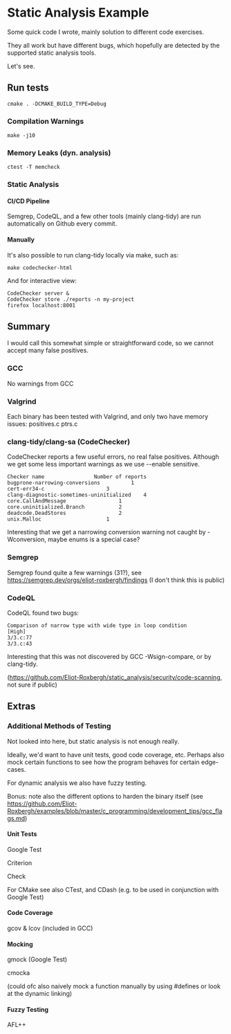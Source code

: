 # Static Analysis Example

Some quick code I wrote, mainly solution to different code exercises.

They all work but have different bugs, which hopefully are detected by the supported static analysis tools.

Let's see.


## Run tests

```
cmake . -DCMAKE_BUILD_TYPE=Debug
```

### Compilation Warnings

```
make -j10
```

### Memory Leaks (dyn. analysis)

```
ctest -T memcheck
```

### Static Analysis

#### CI/CD Pipeline

Semgrep, CodeQL, and a few other tools (mainly clang-tidy) are run automatically on Github every commit.

#### Manually

It's also possible to run clang-tidy locally via make, such as:

```
make codechecker-html
```

And for interactive view:

```
CodeChecker server &
CodeChecker store ./reports -n my-project
firefox localhost:8001
```


## Summary

I would call this somewhat simple or straightforward code, so we cannot accept many false positives.

### GCC
No warnings from GCC

### Valgrind
Each binary has been tested with Valgrind, and only two have memory issues: positives.c ptrs.c

### clang-tidy/clang-sa (CodeChecker)
CodeChecker reports a few useful errors, no real false positives.
Although we get some less important warnings as we use --enable sensitive.

```
Checker name 				Number of reports
bugprone-narrowing-conversions  		1
cert-err34-c					3
clang-diagnostic-sometimes-uninitialized 	4
core.CallAndMessage 				1
core.uninitialized.Branch 			2
deadcode.DeadStores 				2
unix.Malloc 					1
```

Interesting that we get a narrowing conversion warning not caught by -Wconversion, maybe enums is a special case?

### Semgrep

Semgrep found quite a few warnings (31?), see https://semgrep.dev/orgs/eliot-roxbergh/findings (I don't think this is public)

### CodeQL

CodeQL found two bugs:

```
Comparison of narrow type with wide type in loop condition
[High]
3/3.c:77
3/3.c:43
```

Interesting that this was not discovered by GCC -Wsign-compare, or by clang-tidy.

(https://github.com/Eliot-Roxbergh/static_analysis/security/code-scanning, not sure if public)

## Extras

### Additional Methods of Testing

Not looked into here, but static analysis is not enough really.

Ideally, we'd want to have unit tests, good code coverage, etc.
Perhaps also mock certain functions to see how the program
behaves for certain edge-cases.

For dynamic analysis we also have fuzzy testing.

Bonus: note also the different options to harden the binary itself (see https://github.com/Eliot-Roxbergh/examples/blob/master/c_programming/development_tips/gcc_flags.md)

#### Unit Tests

Google Test

Criterion

Check

For CMake see also CTest, and CDash (e.g. to be used in conjunction with Google Test)

#### Code Coverage

gcov & lcov (included in GCC)

#### Mocking

gmock (Google Test)

cmocka

(could ofc also naively mock a function manually by using #defines or look at the dynamic linking)

#### Fuzzy Testing

AFL++
